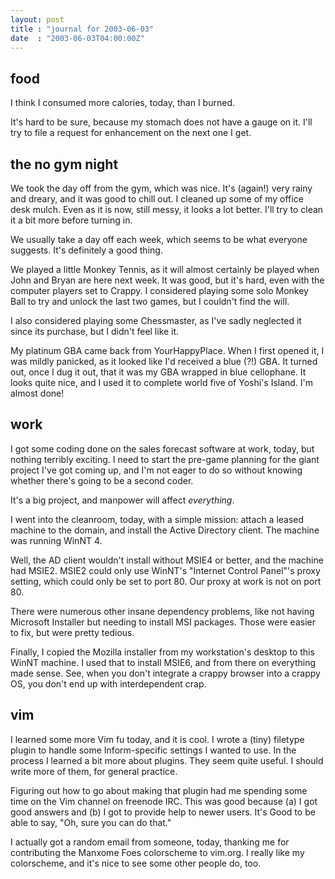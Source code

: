 ```yaml
---
layout: post
title : "journal for 2003-06-03"
date  : "2003-06-03T04:00:00Z"
---
```

## food

I think I consumed more calories, today, than I burned.

It's hard to be sure, because my stomach does not have a gauge on it.  I'll try to file a request for enhancement on the next one I get.

## the no gym night

We took the day off from the gym, which was nice.  It's (again!) very rainy and dreary, and it was good to chill out.  I cleaned up some of my office desk mulch.  Even as it is now, still messy, it looks a lot better.  I'll try to clean it a bit more before turning in.

We usually take a day off each week, which seems to be what everyone suggests. It's definitely a good thing.

We played a little Monkey Tennis, as it will almost certainly be played when John and Bryan are here next week.  It was good, but it's hard, even with the computer players set to Crappy.  I considered playing some solo Monkey Ball to try and unlock the last two games, but I couldn't find the will.

I also considered playing some Chessmaster, as I've sadly neglected it since its purchase, but I didn't feel like it.

My platinum GBA came back from YourHappyPlace.  When I first opened it, I was mildly panicked, as it looked like I'd received a blue (?!) GBA.  It turned out, once I dug it out, that it was my GBA wrapped in blue cellophane.  It looks quite nice, and I used it to complete world five of Yoshi's Island.  I'm almost done!

## work

I got some coding done on the sales forecast software at work, today, but nothing terribly exciting.  I need to start the pre-game planning for the giant project I've got coming up, and I'm not eager to do so without knowing whether there's going to be a second coder.

It's a big project, and manpower will affect <em>everything</em>.

I went into the cleanroom, today, with a simple mission: attach a leased machine to the domain, and install the Active Directory client.  The machine was running WinNT 4.

Well, the AD client wouldn't install without MSIE4 or better, and the machine had MSIE2.  MSIE2 could only use WinNT's "Internet Control Panel"'s proxy setting, which could only be set to port 80.  Our proxy at work is not on port 80.

There were numerous other insane dependency problems, like not having Microsoft Installer but needing to install MSI packages.  Those were easier to fix, but were pretty tedious.

Finally, I copied the Mozilla installer from my workstation's desktop to this WinNT machine.  I used that to install MSIE6, and from there on everything made sense.  See, when you don't integrate a crappy browser into a crappy OS, you don't end up with interdependent crap.

## vim

I learned some more Vim fu today, and it is cool.  I wrote a (tiny) filetype plugin to handle some Inform-specific settings I wanted to use.  In the process I learned a bit more about plugins.  They seem quite useful.  I should write more of them, for general practice.

Figuring out how to go about making that plugin had me spending some time on the Vim channel on freenode IRC.  This was good because (a) I got good answers and (b) I got to provide help to newer users.  It's Good to be able to say, "Oh, sure you can do that."

I actually got a random email from someone, today, thanking me for contributing the Manxome Foes colorscheme to vim.org.  I really like my colorscheme, and it's nice to see some other people do, too.


